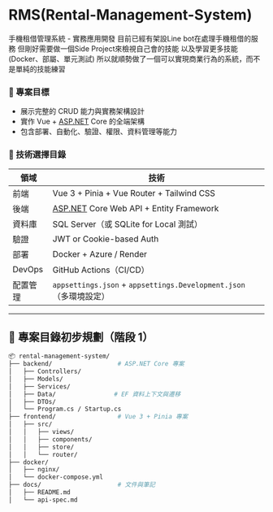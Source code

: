 # RMS(Rental-Management-System)

手機租借管理系統 - 實務應用開發
目前已經有架設Line bot在處理手機租借的服務
但剛好需要做一個Side Project來檢視自己會的技能
以及學習更多技能(Docker、部屬、單元測試)
所以就順勢做了一個可以實現商業行為的系統，而不是單純的技能練習

### 🎯 專案目標

- 展示完整的 CRUD 能力與實務架構設計
- 實作 Vue + [ASP.NET](http://asp.net/) Core 的全端架構
- 包含部署、自動化、驗證、權限、資料管理等能力

### 🔧 技術選擇目錄

| 領域 | 技術 |
| --- | --- |
| 前端 | Vue 3 + Pinia + Vue Router + Tailwind CSS |
| 後端 | [ASP.NET](http://asp.net/) Core Web API + Entity Framework |
| 資料庫 | SQL Server（或 SQLite for Local 測試） |
| 驗證 | JWT or Cookie-based Auth |
| 部署 | Docker + Azure / Render |
| DevOps | GitHub Actions（CI/CD） |
| 配置管理 | `appsettings.json` + `appsettings.Development.json`（多環境設定） |

---

## 📂 專案目錄初步規劃（階段 1）

```bash
📦 rental-management-system/
├── backend/                  # ASP.NET Core 專案
│   ├── Controllers/
│   ├── Models/
│   ├── Services/
│   ├── Data/                # EF 資料上下文與遷移
│   ├── DTOs/
│   └── Program.cs / Startup.cs
├── frontend/                 # Vue 3 + Pinia 專案
│   ├── src/
│   │   ├── views/
│   │   ├── components/
│   │   ├── store/
│   │   └── router/
├── docker/
│   ├── nginx/
│   └── docker-compose.yml
├── docs/                     # 文件與筆記
│   ├── README.md
│   └── api-spec.md

```

